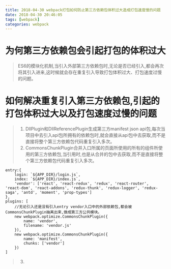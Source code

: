 ```yaml
---
title: 2018-04-30 webpack打包如何防止第三方依赖包体积过大造成打包速度慢的问题
date: 2018-04-30 20:46:05
tags: [webpack]
categories: webpack
---
```

# 为何第三方依赖包会引起打包的体积过大

> ES6的模块化机制,当引入外部第三方依赖包时,无论是否已经引入,都会再次将其引入进来,这时候就会存在重复引入导致打包体积过大、打包速度过慢的问题。

# 如何解决重复引入第三方依赖包,引起的打包体积过大以及打包速度过慢的问题

> 1. DllPlugin和DllReferencePlugin生成第三方manifest json api包,每次当项目中去引入api包所拥有的依赖包时,就会直接从api包中去获取,而不是直接将整个第三方依赖包代码重复引入多次。
> 2. CommonsChunkPlugin合并入口所属的页面所使用的所有的组件所使用的第三方依赖包,当引用时,也是从合并的包中去获取,而不是直接将整个第三方依赖包代码重复引入多次。

    entry:{
        login: `${APP_DIR}/login.js`,
        index: `${APP_DIR}/index.js`,
        'vendor': ['react', 'react-redux', 'redux', 'react-router', 'react-dom', 'react-addons', 'redux-thunk', 'redux-logger', 'redux-saga', 'antd', 'moment', 'prop-types']
    },
    plugins: [
        //无论引入还是没有引入entry vendor入口中的外部依赖包,都会被CommonsChunkPlugin抽离出来,做成第三方公共模块。
        new webpack.optimize.CommonsChunkPlugin({
            name: 'vendor',
            filename: 'vendor.js'
        }),
        new webpack.optimize.CommonsChunkPlugin({
            name: 'manifest',
            chunks: ['vendor']
        })
    ]
> 3. 

